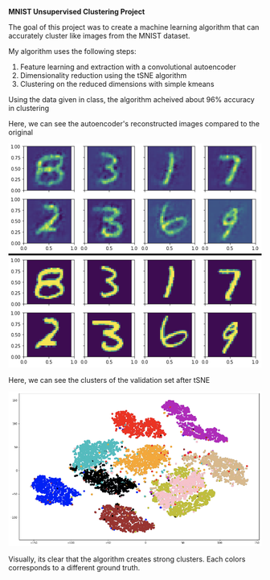 **MNIST Unsupervised Clustering Project**

The goal of this project was to create a machine learning algorithm that can accurately cluster like images from the MNIST dataset. 

My algorithm uses the following steps:
1. Feature learning and extraction with a convolutional autoencoder
2. Dimensionality reduction using the tSNE algorithm
3. Clustering on the reduced dimensions with simple kmeans 

Using the data given in class, the algorithm acheived about 96% accuracy in clustering

Here, we can see the autoencoder's reconstructed images compared to the original

![Image of Reconstruction](images/reconstructed.png)

Here, we can see the clusters of the validation set after tSNE

![Image of clusters](https://github.com/JosephWick/CSE142-Project/blob/master/images/clusters.png)

Visually, its clear that the algorithm creates strong clusters. Each colors corresponds to a different ground truth. 
